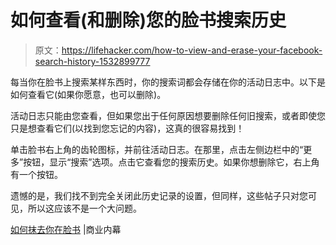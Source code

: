 # 如何查看(和删除)您的脸书搜索历史

> 原文：<https://lifehacker.com/how-to-view-and-erase-your-facebook-search-history-1532899777>

每当你在脸书上搜索某样东西时，你的搜索词都会存储在你的活动日志中。以下是如何查看它(如果你愿意，也可以删除)。



活动日志只能由您查看，但如果您出于任何原因想要删除任何旧搜索，或者即使您只是想查看它们(以找到您忘记的内容)，这真的很容易找到！

单击脸书右上角的齿轮图标，并前往活动日志。在那里，点击左侧边栏中的“更多”按钮，显示“搜索”选项。点击它查看您的搜索历史。如果你想删除它，右上角有一个按钮。

遗憾的是，我们找不到完全关闭此历史记录的设置，但同样，这些帖子只对您可见，所以这应该不是一个大问题。

[如何抹去你在脸书](http://www.businessinsider.com/erase-search-history-on-facebook-2014-2) |商业内幕
